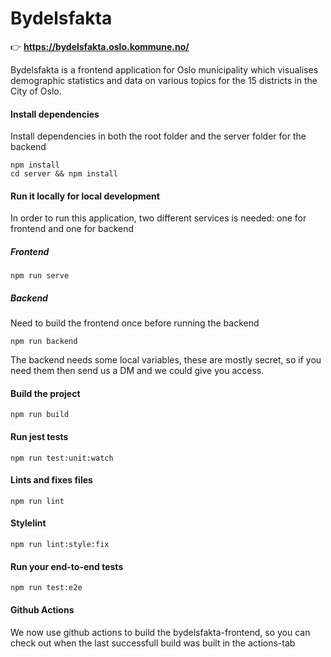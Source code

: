 # Bydelsfakta

👉 **https://bydelsfakta.oslo.kommune.no/**

Bydelsfakta is a frontend application for Oslo municipality which visualises demographic statistics and data on various topics for the 15 districts in the City of Oslo.

#### Install dependencies
Install dependencies in both the root folder and the server folder for the backend
```
npm install
cd server && npm install
```

#### Run it locally for local development
In order to run this application, two different services is needed: one for frontend and one for backend

##### Frontend
```
npm run serve
```

##### Backend
Need to build the frontend once before running the backend
```
npm run backend
```

The backend needs some local variables, these are mostly secret, so if you need them then send us a DM and we could give you access.

#### Build the project
```
npm run build
```

#### Run jest tests
```
npm run test:unit:watch
```

#### Lints and fixes files
```
npm run lint
```

#### Stylelint
```
npm run lint:style:fix
```

#### Run your end-to-end tests
```
npm run test:e2e
```

#### Github Actions

We now use github actions to build the bydelsfakta-frontend, so you can check out when the last successfull build was built in the actions-tab
